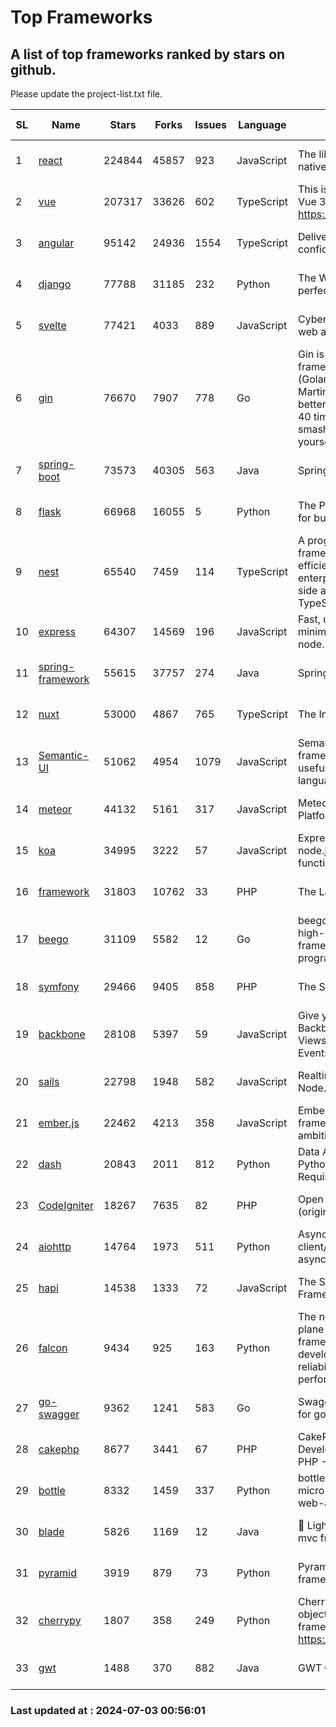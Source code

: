 # Top Frameworks
## A list of top frameworks ranked by stars on github.  
Please update the project-list.txt file.

| SL| Name  | Stars| Forks| Issues | Language | Description | Last Commit |
| --| ------| -----| ---- | ------ | -------- | ----------- | ----------- |
| 1 | [react](https://github.com/facebook/react) | 224844 | 45857 | 923 | JavaScript | The library for web and native user interfaces. | 2024-07-02 23:46:18 |
| 2 | [vue](https://github.com/vuejs/vue) | 207317 | 33626 | 602 | TypeScript | This is the repo for Vue 2. For Vue 3, go to https://github.com/vuejs/core | 2024-06-14 12:52:12 |
| 3 | [angular](https://github.com/angular/angular) | 95142 | 24936 | 1554 | TypeScript | Deliver web apps with confidence 🚀 | 2024-07-02 20:21:40 |
| 4 | [django](https://github.com/django/django) | 77788 | 31185 | 232 | Python | The Web framework for perfectionists with deadlines. | 2024-07-02 00:52:04 |
| 5 | [svelte](https://github.com/sveltejs/svelte) | 77421 | 4033 | 889 | JavaScript | Cybernetically enhanced web apps | 2024-07-02 19:26:28 |
| 6 | [gin](https://github.com/gin-gonic/gin) | 76670 | 7907 | 778 | Go | Gin is a HTTP web framework written in Go (Golang). It features a Martini-like API with much better performance -- up to 40 times faster. If you need smashing performance, get yourself some Gin. | 2024-06-22 14:19:04 |
| 7 | [spring-boot](https://github.com/spring-projects/spring-boot) | 73573 | 40305 | 563 | Java | Spring Boot | 2024-07-01 18:41:24 |
| 8 | [flask](https://github.com/pallets/flask) | 66968 | 16055 | 5 | Python | The Python micro framework for building web applications. | 2024-07-02 11:17:59 |
| 9 | [nest](https://github.com/nestjs/nest) | 65540 | 7459 | 114 | TypeScript | A progressive Node.js framework for building efficient, scalable, and enterprise-grade server-side applications with TypeScript/JavaScript 🚀 | 2024-07-02 11:19:30 |
| 10 | [express](https://github.com/expressjs/express) | 64307 | 14569 | 196 | JavaScript | Fast, unopinionated, minimalist web framework for node. | 2024-06-26 22:23:19 |
| 11 | [spring-framework](https://github.com/spring-projects/spring-framework) | 55615 | 37757 | 274 | Java | Spring Framework | 2024-07-02 09:40:39 |
| 12 | [nuxt](https://github.com/nuxt/nuxt) | 53000 | 4867 | 765 | TypeScript | The Intuitive Vue Framework. | 2024-07-02 19:52:12 |
| 13 | [Semantic-UI](https://github.com/Semantic-Org/Semantic-UI) | 51062 | 4954 | 1079 | JavaScript | Semantic is a UI component framework based around useful principles from natural language. | 2023-01-11 17:05:32 |
| 14 | [meteor](https://github.com/meteor/meteor) | 44132 | 5161 | 317 | JavaScript | Meteor, the JavaScript App Platform | 2024-06-25 11:15:08 |
| 15 | [koa](https://github.com/koajs/koa) | 34995 | 3222 | 57 | JavaScript | Expressive middleware for node.js using ES2017 async functions | 2024-06-28 15:26:17 |
| 16 | [framework](https://github.com/laravel/framework) | 31803 | 10762 | 33 | PHP | The Laravel Framework. | 2024-07-02 21:10:23 |
| 17 | [beego](https://github.com/beego/beego) | 31109 | 5582 | 12 | Go | beego is an open-source, high-performance web framework for the Go programming language. | 2024-07-01 11:38:47 |
| 18 | [symfony](https://github.com/symfony/symfony) | 29466 | 9405 | 858 | PHP | The Symfony PHP framework | 2024-07-01 16:35:49 |
| 19 | [backbone](https://github.com/jashkenas/backbone) | 28108 | 5397 | 59 | JavaScript | Give your JS App some Backbone with Models, Views, Collections, and Events | 2024-03-06 23:22:47 |
| 20 | [sails](https://github.com/balderdashy/sails) | 22798 | 1948 | 582 | JavaScript | Realtime MVC Framework for Node.js | 2024-05-17 22:00:56 |
| 21 | [ember.js](https://github.com/emberjs/ember.js) | 22462 | 4213 | 358 | JavaScript | Ember.js - A JavaScript framework for creating ambitious web applications | 2024-06-17 20:26:28 |
| 22 | [dash](https://github.com/plotly/dash) | 20843 | 2011 | 812 | Python | Data Apps & Dashboards for Python. No JavaScript Required. | 2024-06-25 16:00:32 |
| 23 | [CodeIgniter](https://github.com/bcit-ci/CodeIgniter) | 18267 | 7635 | 82 | PHP | Open Source PHP Framework (originally from EllisLab) | 2024-03-20 03:51:42 |
| 24 | [aiohttp](https://github.com/aio-libs/aiohttp) | 14764 | 1973 | 511 | Python | Asynchronous HTTP client/server framework for asyncio and Python | 2024-06-25 10:39:14 |
| 25 | [hapi](https://github.com/hapijs/hapi) | 14538 | 1333 | 72 | JavaScript | The Simple, Secure Framework Developers Trust | 2024-06-12 08:03:13 |
| 26 | [falcon](https://github.com/falconry/falcon) | 9434 | 925 | 163 | Python | The no-magic web data plane API and microservices framework for Python developers, with a focus on reliability, correctness, and performance at scale. | 2024-06-30 12:58:23 |
| 27 | [go-swagger](https://github.com/go-swagger/go-swagger) | 9362 | 1241 | 583 | Go | Swagger 2.0 implementation for go | 2024-05-13 17:21:38 |
| 28 | [cakephp](https://github.com/cakephp/cakephp) | 8677 | 3441 | 67 | PHP | CakePHP: The Rapid Development Framework for PHP - Official Repository | 2024-07-01 23:18:48 |
| 29 | [bottle](https://github.com/bottlepy/bottle) | 8332 | 1459 | 337 | Python | bottle.py is a fast and simple micro-framework for python web-applications. | 2024-01-03 22:31:48 |
| 30 | [blade](https://github.com/lets-blade/blade) | 5826 | 1169 | 12 | Java | :rocket: Lightning fast and elegant mvc framework for Java8 | 2024-06-17 01:05:35 |
| 31 | [pyramid](https://github.com/Pylons/pyramid) | 3919 | 879 | 73 | Python | Pyramid - A Python web framework | 2024-06-10 16:09:42 |
| 32 | [cherrypy](https://github.com/cherrypy/cherrypy) | 1807 | 358 | 249 | Python | CherryPy is a pythonic, object-oriented HTTP framework.      https://cherrypy.dev | 2024-07-02 23:41:56 |
| 33 | [gwt](https://github.com/gwtproject/gwt) | 1488 | 370 | 882 | Java | GWT Open Source Project | 2024-06-04 17:54:18 |

### Last updated at : 2024-07-03 00:56:01
